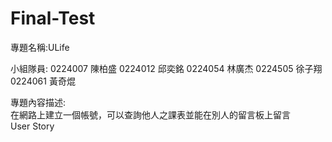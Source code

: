# Final-Test

專題名稱:ULife

小組隊員:
0224007 陳柏盛
0224012 邱奕銘
0224054 林廣杰
0224505 徐子翔
0224061 黃奇焜<br>

專題內容描述:<br>
在網路上建立一個帳號，可以查詢他人之課表並能在別人的留言板上留言<br>
User Story<br>
